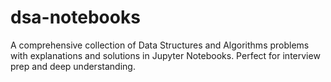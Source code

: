 # dsa-notebooks
A comprehensive collection of Data Structures and Algorithms problems with explanations and solutions in Jupyter Notebooks. Perfect for interview prep and deep understanding.
